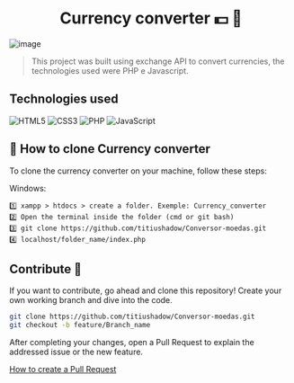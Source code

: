 <h1 align="center" font-weight: bold; "> Currency converter 💵 🏦</h1>

![image](https://github.com/titiushadow/Conversor-moedas/assets/63453751/458bc8bc-fc69-4c45-88a8-7fb1c90c9d5a)

> This project was built using exchange API to convert currencies, the technologies used were PHP e Javascript.

## Technologies used
![HTML5](https://img.shields.io/badge/html5-%23E34F26.svg?style=for-the-badge&logo=html5&logoColor=white)
![CSS3](https://img.shields.io/badge/css3-%231572B6.svg?style=for-the-badge&logo=css3&logoColor=white)
![PHP](https://img.shields.io/badge/php-%23777BB4.svg?style=for-the-badge&logo=php&logoColor=white)
![JavaScript](https://img.shields.io/badge/javascript-%23323330.svg?style=for-the-badge&logo=javascript&logoColor=%23F7DF1E)

## 🚀 How to clone Currency converter 

To clone the currency converter on your machine, follow these steps:

Windows:
```
1️⃣ xampp > htdocs > create a folder. Exemple: Currency_converter
2️⃣ Open the terminal inside the folder (cmd or git bash)
3️⃣ git clone https://github.com/titiushadow/Conversor-moedas.git
4️⃣ localhost/folder_name/index.php
```

<h2 id="contribute">Contribute 🚀</h2>

If you want to contribute, go ahead and clone this repository! Create your own working branch and dive into the code.

```bash
git clone https://github.com/titiushadow/Conversor-moedas.git
git checkout -b feature/Branch_name
```

After completing your changes, open a Pull Request to explain the addressed issue or the new feature.

[How to create a Pull Request](https://www.atlassian.com/br/git/tutorials/making-a-pull-request)
